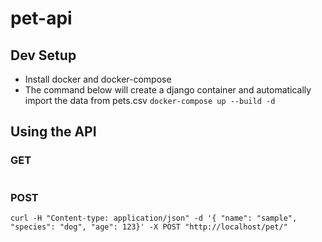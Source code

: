 # pet-api

## Dev Setup
- Install docker and docker-compose
- The command below will create a django container and automatically import the data from pets.csv
`docker-compose up --build -d`

## Using the API
### GET
```
```

### POST
```
curl -H "Content-type: application/json" -d '{ "name": "sample", "species": "dog", "age": 123}' -X POST "http://localhost/pet/"
```